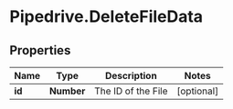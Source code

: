 # Pipedrive.DeleteFileData

## Properties

Name | Type | Description | Notes
------------ | ------------- | ------------- | -------------
**id** | **Number** | The ID of the File | [optional] 


